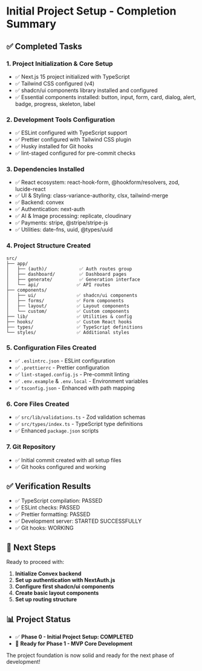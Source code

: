 # Initial Project Setup - Completion Summary

## ✅ Completed Tasks

### 1. Project Initialization & Core Setup

- ✅ Next.js 15 project initialized with TypeScript
- ✅ Tailwind CSS configured (v4)
- ✅ shadcn/ui components library installed and configured
- ✅ Essential components installed: button, input, form, card, dialog, alert, badge, progress, skeleton, label

### 2. Development Tools Configuration

- ✅ ESLint configured with TypeScript support
- ✅ Prettier configured with Tailwind CSS plugin
- ✅ Husky installed for Git hooks
- ✅ lint-staged configured for pre-commit checks

### 3. Dependencies Installed

- ✅ React ecosystem: react-hook-form, @hookform/resolvers, zod, lucide-react
- ✅ UI & Styling: class-variance-authority, clsx, tailwind-merge
- ✅ Backend: convex
- ✅ Authentication: next-auth
- ✅ AI & Image processing: replicate, cloudinary
- ✅ Payments: stripe, @stripe/stripe-js
- ✅ Utilities: date-fns, uuid, @types/uuid

### 4. Project Structure Created

```
src/
├── app/
│   ├── (auth)/            ✅ Auth routes group
│   ├── dashboard/         ✅ Dashboard pages
│   ├── generate/          ✅ Generation interface
│   └── api/              ✅ API routes
├── components/
│   ├── ui/               ✅ shadcn/ui components
│   ├── forms/            ✅ Form components
│   ├── layout/           ✅ Layout components
│   └── custom/           ✅ Custom components
├── lib/                  ✅ Utilities & config
├── hooks/                ✅ Custom React hooks
├── types/                ✅ TypeScript definitions
└── styles/               ✅ Additional styles
```

### 5. Configuration Files Created

- ✅ `.eslintrc.json` - ESLint configuration
- ✅ `.prettierrc` - Prettier configuration
- ✅ `lint-staged.config.js` - Pre-commit linting
- ✅ `.env.example` & `.env.local` - Environment variables
- ✅ `tsconfig.json` - Enhanced with path mapping

### 6. Core Files Created

- ✅ `src/lib/validations.ts` - Zod validation schemas
- ✅ `src/types/index.ts` - TypeScript type definitions
- ✅ Enhanced `package.json` scripts

### 7. Git Repository

- ✅ Initial commit created with all setup files
- ✅ Git hooks configured and working

## ✅ Verification Results

- ✅ TypeScript compilation: PASSED
- ✅ ESLint checks: PASSED
- ✅ Prettier formatting: PASSED
- ✅ Development server: STARTED SUCCESSFULLY
- ✅ Git hooks: WORKING

## 🎯 Next Steps

Ready to proceed with:

1. **Initialize Convex backend**
2. **Set up authentication with NextAuth.js**
3. **Configure first shadcn/ui components**
4. **Create basic layout components**
5. **Set up routing structure**

## 📊 Project Status

- ✅ **Phase 0 - Initial Project Setup: COMPLETED**
- 🔄 **Ready for Phase 1 - MVP Core Development**

The project foundation is now solid and ready for the next phase of development!
